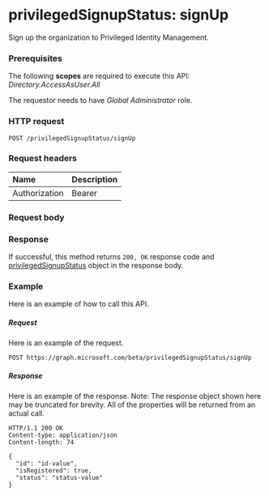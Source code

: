 # privilegedSignupStatus: signUp
Sign up the organization to Privileged Identity Management.

### Prerequisites
The following **scopes** are required to execute this API: _Directory.AccessAsUser.All_

The requestor needs to have _Global Administrator_ role. 
### HTTP request
<!-- { "blockType": "ignored" } -->
```http
POST /privilegedSignupStatus/signUp
```
### Request headers
| Name       | Description|
|:---------------|:----------|
| Authorization  | Bearer <code>|

### Request body

### Response
If successful, this method returns `200, OK` response code and [privilegedSignupStatus](../resources/privilegedsignupstatus.md) object in the response body.

### Example
Here is an example of how to call this API.
##### Request
Here is an example of the request.
<!-- {
  "blockType": "request",
  "name": "privilegedsignupstatus_signup"
}-->
```http
POST https://graph.microsoft.com/beta/privilegedSignupStatus/signUp
```

##### Response
Here is an example of the response. Note: The response object shown here may be truncated for brevity. All of the properties will be returned from an actual call.
<!-- {
  "blockType": "response",
  "truncated": true,
  "@odata.type": "microsoft.graph.privilegedSignupStatus"
} -->
```http
HTTP/1.1 200 OK
Content-type: application/json
Content-length: 74

{
  "id": "id-value",
  "isRegistered": true,
  "status": "status-value"
}
```

<!-- uuid: 8fcb5dbc-d5aa-4681-8e31-b001d5168d79
2015-10-25 14:57:30 UTC -->
<!-- {
  "type": "#page.annotation",
  "description": "privilegedSignupStatus: signUp",
  "keywords": "",
  "section": "documentation",
  "tocPath": ""
}-->
